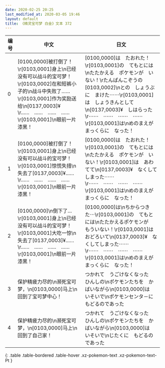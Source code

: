 ```yaml
---
date: 2020-02-25 20:25
last_modified_at: 2020-03-05 19:46
layout: default
title: 《精灵宝可梦 白金》文本 372
---
```

| 编号 | 中文 | 日文 |
| ---- | ---- | ---- |
| 0 | [0100,0000]被打倒了！\r[0103,0001]身上\n已经没有可以战斗的宝可梦！\r[0103,0002]在和短裤小子的\n战斗中失败了……\r[0103,0001]作为奖励送给\n[0137,0003]¥\r……　……　……　……\r[0103,0001]\n眼前一片漆黑！ | [0100,0000]は　たおれた！\r[0103,0001]の　てもとには\nたたかえる　ポケモンが　いない！\rたんぱんこぞうの　[0103,0002]\nとの　しょうぶに　まけた⋯⋯\r[0103,0001]は　しょうきんとして\n[0137,0003]¥　しはらった\r⋯⋯　⋯⋯　⋯⋯　⋯⋯\r[0103,0001]は\nめのまえが　まっくらに　なった！ |
| 1 | [0100,0000]被打倒了！\r[0103,0001]身上\n已经没有可以战斗的宝可梦！\r[0103,0001]惊慌失措\n失去了[0137,0003]¥……\r……　……　……　……\r[0103,0001]\n眼前一片漆黑！ | [0100,0000]は　たおれた！\r[0103,0001]の　てもとには\nたたかえる　ポケモンが　いない！\r[0103,0001]は　あわてて\n[0137,0003]¥　なくしてしまった⋯⋯\r⋯⋯　⋯⋯　⋯⋯　⋯⋯\r[0103,0001]は\nめのまえが　まっくらに　なった！ |
| 2 | [0100,0000]\n倒下了…\r[0103,0001]身上\n已经没有可以战斗的宝可梦！\r[0103,0001]大吃一惊\n失去了[0137,0003]¥……\r……　……　……　……\r[0103,0001]\n眼前一片漆黑！ | [0100,0000]は\nちからつきた⋯\r[0103,0001]の　てもとには\nたたかえるポケモンが　もういない！\r[0103,0001]は　おどろいて\n[0137,0003]¥　なくしてしまった⋯⋯\r⋯⋯　⋯⋯　⋯⋯　⋯⋯\r[0103,0001]は\nめのまえが　まっくらに　なった！ |
| 3 | 保护精疲力尽的\n濒死宝可梦，\n[0103,0000]马上\n回到了宝可梦中心！ | つかれて　うごけなくなった　ひんしの\nポケモンたちを　かばいながら\n[0103,0000]は　いそいで\nポケモンセンタ－に　もどるのであった |
| 4 | 保护精疲力尽的\n濒死宝可梦，\n[0103,0000]马上\n回到了自己家！ | つかれて　うごけなくなった　ひんしの\nポケモンたちを　かばいながら\n[0103,0000]は　いそいで\nじたくに　もどるのであった |
{: .table .table-bordered .table-hover .xz-pokemon-text .xz-pokemon-text-Pt }